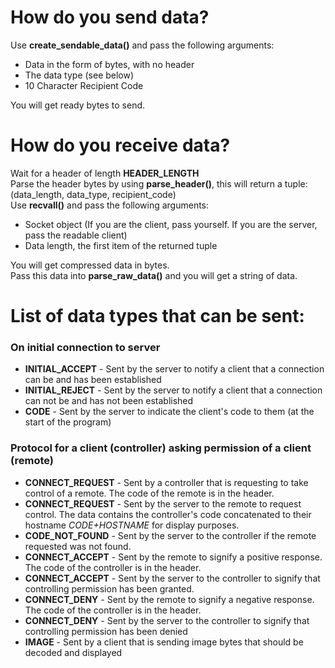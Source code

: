 # How do you send data?
Use **create_sendable_data()** and pass the following arguments:
- Data in the form of bytes, with no header
- The data type (see below)
- 10 Character Recipient Code

You will get ready bytes to send.

# How do you receive data?
Wait for a header of length **HEADER_LENGTH**\
Parse the header bytes by using **parse_header()**, this will return a tuple: (data_length, data_type, recipient_code)\
Use **recvall()** and pass the following arguments:
- Socket object (If you are the client, pass yourself. If you are the server, pass the readable client)
- Data length, the first item of the returned tuple

You will get compressed data in bytes.\
Pass this data into **parse_raw_data()** and you will get a string of data.

# List of data types that can be sent:
### On initial connection to server
* **INITIAL_ACCEPT** - Sent by the server to notify a client that a connection can be and has been established
* **INITIAL_REJECT** - Sent by the server to notify a client that a connection can not be and has not been established
* **CODE** - Sent by the server to indicate the client's code to them (at the start of the program)
### Protocol for a client (controller) asking permission of a client (remote)
* **CONNECT_REQUEST** - Sent by a controller that is requesting to take control of a remote. The code of the remote is in the header.
* **CONNECT_REQUEST** - Sent by the server to the remote to request control. The data contains the controller's code concatenated to their hostname *CODE+HOSTNAME* for display purposes.
* **CODE_NOT_FOUND** - Sent by the server to the controller if the remote requested was not found.
* **CONNECT_ACCEPT** - Sent by the remote to signify a positive response. The code of the controller is in the header.
* **CONNECT_ACCEPT** - Sent by the server to the controller to signify that controlling permission has been granted.
* **CONNECT_DENY** - Sent by the remote to signify a negative response. The code of the controller is in the header.
* **CONNECT_DENY** - Sent by the server to the controller to signify that controlling permission has been denied
* **IMAGE** - Sent by a client that is sending image bytes that should be decoded and displayed